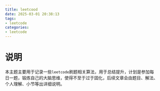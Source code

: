 ```yaml
---
title: leetcood
date: 2025-03-01 20:38:13
tags:
- leetcode
categories:
- leetcode
---
```


# 说明

本主题主要用于记录一些`leetcode`刷题相关算法，用于总结提升，计划是参加每日一题，锻炼自己的大脑思维，使得不至于过于固化，后续文章会由题目、解法、个人理解、小节等出详细说明。
